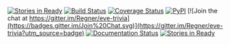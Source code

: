 [![Stories in Ready](https://badge.waffle.io/Regner/thanatos.png?label=ready&title=Ready)](https://waffle.io/Regner/thanatos)
[![Build Status](https://travis-ci.org/Regner/thanatos.svg)](https://travis-ci.org/Regner/thanatos)
[![Coverage Status](https://coveralls.io/repos/Regner/thanatos/badge.svg?branch=master)](https://coveralls.io/r/Regner/thanatos?branch=master)
[![PyPI](http://img.shields.io/pypi/v/Thanatos.svg)](https://pypi.python.org/pypi/Thanatos)
[![Join the chat at https://gitter.im/Regner/eve-trivia](https://badges.gitter.im/Join%20Chat.svg)](https://gitter.im/Regner/eve-trivia?utm_source=badge)
[![Documentation Status](https://readthedocs.org/projects/thanatos/badge/)](https://thanatos.readthedocs.org/en/latest/)
[![Stories in Ready](https://badge.waffle.io/Regner/thanatos.svg?label=ready&title=Ready)](http://waffle.io/Regner/thanatos)

